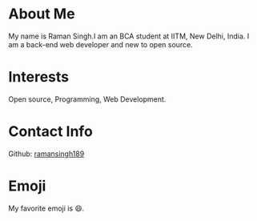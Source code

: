 # About Me
My name is Raman Singh.I am an BCA student at IITM, New Delhi, India. 
I am a back-end web developer and new to open source. 
# Interests
Open source, Programming, Web Development. 
# Contact Info
Github: [ramansingh189](https://github.com/ramansingh189)
# Emoji
My favorite emoji is :smile:.